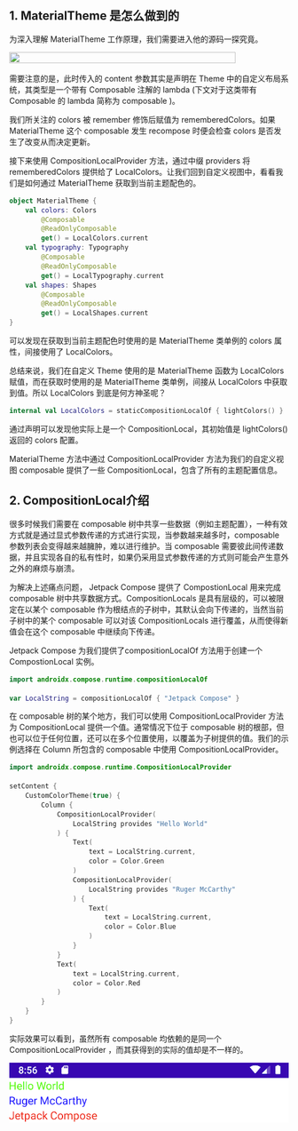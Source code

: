 ## 1. MaterialTheme 是怎么做到的 

为深入理解 MaterialTheme 工作原理，我们需要进入他的源码一探究竟。

<img src = "../../../assets/theme/understanding_material_theme/carbon.png" width = "90%" height = "50%">

需要注意的是，此时传入的 content 参数其实是声明在 Theme 中的自定义布局系统，其类型是一个带有 Composable 注解的 lambda (下文对于这类带有 Composable 的 lambda 简称为 composable )。

我们所关注的 colors 被 remember 修饰后赋值为 rememberedColors。如果 MaterialTheme 这个 composable 发生 recompose 时便会检查 colors 是否发生了改变从而决定更新。

接下来使用 CompositionLocalProvider 方法，通过中缀 providers 将 rememberedColors 提供给了 LocalColors。让我们回到自定义视图中，看看我们是如何通过 MaterialTheme 获取到当前主题配色的。

```kotlin
object MaterialTheme {
    val colors: Colors
        @Composable
        @ReadOnlyComposable
        get() = LocalColors.current
    val typography: Typography
        @Composable
        @ReadOnlyComposable
        get() = LocalTypography.current
    val shapes: Shapes
        @Composable
        @ReadOnlyComposable
        get() = LocalShapes.current
}
```

可以发现在获取到当前主题配色时使用的是 MaterialTheme 类单例的 colors 属性，间接使用了 LocalColors。

总结来说，我们在自定义 Theme 使用的是 MaterialTheme 函数为 LocalColors 赋值，而在获取时使用的是 MaterialTheme 类单例，间接从 LocalColors 中获取到值。所以 LocalColors 到底是何方神圣呢？

```kotlin
internal val LocalColors = staticCompositionLocalOf { lightColors() }
```

通过声明可以发现他实际上是一个 CompositionLocal，其初始值是 lightColors() 返回的 colors 配置。

MaterialTheme 方法中通过 CompositionLocalProvider 方法为我们的自定义视图 composable 提供了一些 CompositionLocal，包含了所有的主题配置信息。

## 2. CompositionLocal介绍

很多时候我们需要在 composable 树中共享一些数据（例如主题配置），一种有效方式就是通过显式参数传递的方式进行实现，当参数越来越多时，composable 参数列表会变得越来越臃肿，难以进行维护。当 composable 需要彼此间传递数据，并且实现各自的私有性时，如果仍采用显式参数传递的方式则可能会产生意外之外的麻烦与崩溃。

为解决上述痛点问题， Jetpack Compose 提供了 CompostionLocal 用来完成 composable 树中共享数据方式。CompositionLocals 是具有层级的，可以被限定在以某个 composable 作为根结点的子树中，其默认会向下传递的，当然当前子树中的某个 composable 可以对该 CompositionLocals 进行覆盖，从而使得新值会在这个 composable 中继续向下传递。

Jetpack Compose 为我们提供了compositionLocalOf 方法用于创建一个 CompostionLocal 实例。

```kotlin
import androidx.compose.runtime.compositionLocalOf

var LocalString = compositionLocalOf { "Jetpack Compose" }
```

在 composable 树的某个地方，我们可以使用 CompositionLocalProvider 方法为 CompositionLocal 提供一个值。通常情况下位于 composable 树的根部，但也可以位于任何位置，还可以在多个位置使用，以覆盖为子树提供的值。我们的示例选择在 Column 所包含的 composable 中使用 CompositionLocalProvider。

```kotlin
import androidx.compose.runtime.CompositionLocalProvider

setContent {
    CustomColorTheme(true) {
        Column {
            CompositionLocalProvider(
                LocalString provides "Hello World"
            ) {
                Text(
                    text = LocalString.current,
                    color = Color.Green
                )
                CompositionLocalProvider(
                    LocalString provides "Ruger McCarthy"
                ) {
                    Text(
                        text = LocalString.current,
                        color = Color.Blue
                    )
                }
            }
            Text(
                text = LocalString.current,
                color = Color.Red
            )
        }
    }
}
```

实际效果可以看到，虽然所有 composable 均依赖的是同一个 CompositionLocalProvider ，而其获得到的实际的值却是不一样的。

![demo1](../assets/theme/understanding_material_theme/demo1.png)

